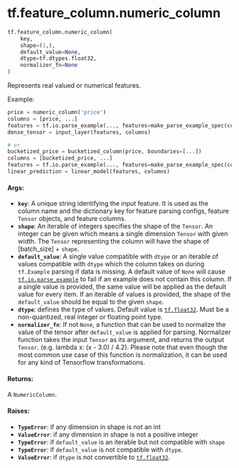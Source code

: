 <div itemscope itemtype="http://developers.google.com/ReferenceObject">
<meta itemprop="name" content="tf.feature_column.numeric_column" />
<meta itemprop="path" content="Stable" />
</div>

# tf.feature_column.numeric_column

``` python
tf.feature_column.numeric_column(
    key,
    shape=(1,),
    default_value=None,
    dtype=tf.dtypes.float32,
    normalizer_fn=None
)
```

Represents real valued or numerical features.

Example:

```python
price = numeric_column('price')
columns = [price, ...]
features = tf.io.parse_example(..., features=make_parse_example_spec(columns))
dense_tensor = input_layer(features, columns)

# or
bucketized_price = bucketized_column(price, boundaries=[...])
columns = [bucketized_price, ...]
features = tf.io.parse_example(..., features=make_parse_example_spec(columns))
linear_prediction = linear_model(features, columns)
```

#### Args:

* <b>`key`</b>: A unique string identifying the input feature. It is used as the
    column name and the dictionary key for feature parsing configs, feature
    `Tensor` objects, and feature columns.
* <b>`shape`</b>: An iterable of integers specifies the shape of the `Tensor`. An
    integer can be given which means a single dimension `Tensor` with given
    width. The `Tensor` representing the column will have the shape of
    [batch_size] + `shape`.
* <b>`default_value`</b>: A single value compatible with `dtype` or an iterable of
    values compatible with `dtype` which the column takes on during
    `tf.Example` parsing if data is missing. A default value of `None` will
    cause <a href="../../tf/io/parse_example.md"><code>tf.io.parse_example</code></a> to fail if an example does not contain this
    column. If a single value is provided, the same value will be applied as
    the default value for every item. If an iterable of values is provided,
    the shape of the `default_value` should be equal to the given `shape`.
* <b>`dtype`</b>: defines the type of values. Default value is <a href="../../tf/dtypes.md#float32"><code>tf.float32</code></a>. Must be a
    non-quantized, real integer or floating point type.
* <b>`normalizer_fn`</b>: If not `None`, a function that can be used to normalize the
    value of the tensor after `default_value` is applied for parsing.
    Normalizer function takes the input `Tensor` as its argument, and returns
    the output `Tensor`. (e.g. lambda x: (x - 3.0) / 4.2). Please note that
    even though the most common use case of this function is normalization, it
    can be used for any kind of Tensorflow transformations.


#### Returns:

A `NumericColumn`.


#### Raises:

* <b>`TypeError`</b>: if any dimension in shape is not an int
* <b>`ValueError`</b>: if any dimension in shape is not a positive integer
* <b>`TypeError`</b>: if `default_value` is an iterable but not compatible with `shape`
* <b>`TypeError`</b>: if `default_value` is not compatible with `dtype`.
* <b>`ValueError`</b>: if `dtype` is not convertible to <a href="../../tf/dtypes.md#float32"><code>tf.float32</code></a>.